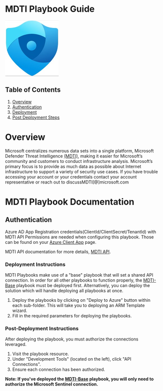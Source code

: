 # MDTI Playbook Guide

![Microsoft Defender Threat Intelligence](./MDTI.jpg)<br>

## Table of Contents

1. [Overview](#overview)
1. [Authentication](#authentication)
1. [Deployment](#deployment)
1. [Post Deployment Steps](#postdeployment)

<a name="overview">

# Overview
Microsoft centralizes numerous data sets into a single platform, Microsoft Defender Threat Intelligence [(MDTI)](https://learn.microsoft.com/en-us/defender/threat-intelligence/what-is-microsoft-defender-threat-intelligence-defender-ti), making it easier for Microsoft’s community and customers to conduct infrastructure analysis. Microsoft’s primary focus is to provide as much data as possible about Internet infrastructure to support a variety of security use cases. If you have trouble accessing your account or your credentials contact your account representative or reach out to discussMDTI[@]microsoft.com

# MDTI Playbook Documentation

<a name="authentication">

## Authentication
Azure AD App Registration credentials(ClientId/ClientSecret/TenantId) with MDTI API Permissions are needed when configuring this playbook. Those can be found on your [Azure Client App](https://learn.microsoft.com/en-us/rest/api/azure/#register-your-client-application-with-azure-ad) page.

MDTI API documentation for more details, [MDTI API](https://learn.microsoft.com/en-us/graph/api/resources/security-threatintelligence-overview?view=graph-rest-beta&branch=pr-en-us-20472).

<a name="deployment">

### Deployment Instructions
MDTI Playbooks make use of a "base" playbook that will set a shared API connection. In order for all other playbooks to function properly, the [MDTI-Base](https://raw.githubusercontent.com/Azure/Azure-Sentinel/master/Solutions/Microsoft%20Defender%20Threat%20Intelligence/Playbooks/MDTI-Base/azuredeploy.json) playbook must be deployed first. Alternatively, you can deploy the solution which will handle deploying all playbooks at once.

1. Deploy the playbooks by clicking on "Deploy to Azure" button within each sub-folder. This will take you to deploying an ARM Template wizard.
2. Fill in the required parameters for deploying the playbooks.

<a name="postdeployment">

### Post-Deployment Instructions
After deploying the playbook, you must authorize the connections leveraged.

1. Visit the playbook resource.
2. Under "Development Tools" (located on the left), click "API Connections".
3. Ensure each connection has been authorized.

**Note: If you've deployed the [MDTI-Base](https://raw.githubusercontent.com/Azure/Azure-Sentinel/master/Solutions/Microsoft%20Defender%20Threat%20Intelligence/Playbooks/MDTI-Base/azuredeploy.json) playbook, you will only need to authorize the Microsoft Sentinel connection.**

